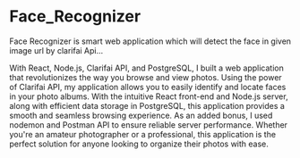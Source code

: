 # Face_Recognizer
Face Recognizer is smart web application which will detect the face in given image url by clarifai Api...

With React, Node.js, Clarifai API, and PostgreSQL, I built a web application that revolutionizes the way you browse and view photos. Using the power of Clarifai API, my application allows you to easily identify and locate faces in your photo albums. With the intuitive React front-end and Node.js server, along with efficient data storage in PostgreSQL, this application provides a smooth and seamless browsing experience. As an added bonus, I used nodemon and Postman API to ensure reliable server performance. Whether you're an amateur photographer or a professional, this application is the perfect solution for anyone looking to organize their photos with ease.
